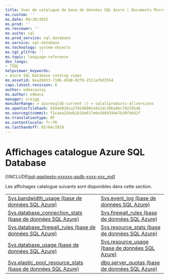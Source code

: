 ```yaml
---
title: Vues de catalogue de base de données SQL Azure | Documents Microsoft
ms.custom: ''
ms.date: 08/20/2015
ms.prod: ''
ms.reviewer: ''
ms.suite: sql
ms.prod_service: sql-database
ms.service: sql-database
ms.technology: system-objects
ms.tgt_pltfrm: ''
ms.topic: language-reference
dev_langs:
- TSQL
helpviewer_keywords:
- Azure SQL Database catalog views
ms.assetid: 6ea26833-718b-4588-82f0-2511a76d3554
caps.latest.revision: 8
author: edmacauley
ms.author: edmaca
manager: craigg
monikerRange: = azuresqldb-current || = sqlallproducts-allversions
ms.openlocfilehash: b504d93dca2f02d600e3de1dc39ba8bc702291d6
ms.sourcegitcommit: f1caaa156db2b16e817e0a3884394e7b30fb642f
ms.translationtype: MT
ms.contentlocale: fr-FR
ms.lasthandoff: 05/04/2018
---
```

# <a name="azure-sql-database-catalog-views"></a>Affichages catalogue Azure SQL Database
[!INCLUDE[tsql-appliesto-xxxxxx-asdb-xxxx-xxx_md](../../includes/tsql-appliesto-xxxxxx-asdb-xxxx-xxx-md.md)]

  Les affichages catalogue suivants sont disponibles dans cette section.  
  
|||  
|-|-|  
|[Sys.bandwidth_usage &#40;base de données SQL Azure&#41;](../../relational-databases/system-catalog-views/sys-bandwidth-usage-azure-sql-database.md)|[Sys.event_log &#40;base de données SQL Azure&#41;](../../relational-databases/system-catalog-views/sys-event-log-azure-sql-database.md)|  
|[Sys.database_connection_stats &#40;base de données SQL Azure&#41;](../../relational-databases/system-catalog-views/sys-database-connection-stats-azure-sql-database.md)|[Sys.firewall_rules &#40;base de données SQL Azure&#41;](../../relational-databases/system-catalog-views/sys-firewall-rules-azure-sql-database.md)|  
|[Sys.database_firewall_rules &#40;base de données SQL Azure&#41;](../../relational-databases/system-catalog-views/sys-database-firewall-rules-azure-sql-database.md)|[Sys.resource_stats &#40;base de données SQL Azure&#41;](../../relational-databases/system-catalog-views/sys-resource-stats-azure-sql-database.md)|  
|[Sys.database_usage &#40;base de données SQL Azure&#41;](../../relational-databases/system-catalog-views/sys-database-usage-azure-sql-database.md)|[Sys.resource_usage &#40;base de données SQL Azure&#41;](../../relational-databases/system-catalog-views/sys-resource-usage-azure-sql-database.md)|  
|[Sys.elastic_pool_resource_stats &#40;base de données SQL Azure&#41;](../../relational-databases/system-catalog-views/sys-elastic-pool-resource-stats-azure-sql-database.md)|[dbo.server_quotas &#40;base de données SQL Azure&#41;](../../relational-databases/system-catalog-views/dbo-server-quotas-azure-sql-database.md)|  
  
  
